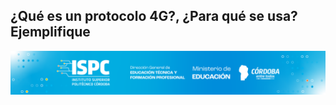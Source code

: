 ## ¿Qué es un protocolo 4G?, ¿Para qué se usa? Ejemplifique 

![Final](/assets/Curso%20ISPC%20final.png)